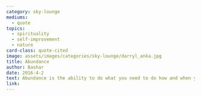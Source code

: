```yaml
---
category: sky-lounge
mediums:
  - quote
topics:
  - spirituality
  - self-improvement
  - nature
card-class: quote-cited
image: assets/images/categories/sky-lounge/darryl_anka.jpg
title: Abundance
author: Bashar
date: 2016-4-2
text: Abundance is the ability to do what you need to do how and when you need to do it.
link:
---
```

